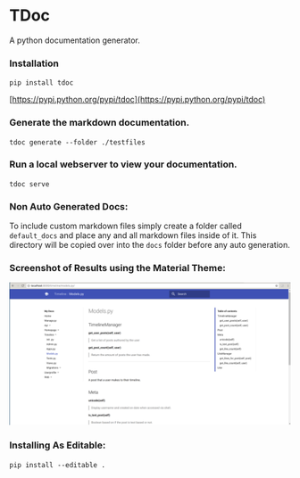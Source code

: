 # TDoc
A python documentation generator.


### Installation

```
pip install tdoc
```
[https://pypi.python.org/pypi/tdoc](https://pypi.python.org/pypi/tdoc)



### Generate the markdown documentation.

```
tdoc generate --folder ./testfiles
```

### Run a local webserver to view your documentation.

```
tdoc serve
```

### Non Auto Generated Docs:

To include custom markdown files simply create a folder called
`default_docs` and place any and all markdown files inside of it. This
directory will be copied over into the `docs` folder before any auto
generation.

### Screenshot of Results using the Material Theme:

![Screen Shot](imgs/screenshot.png?raw=true "Screen Shot")


### Installing As Editable:

```
pip install --editable .
```
